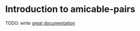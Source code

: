 # Introduction to amicable-pairs

TODO: write [great documentation](http://jacobian.org/writing/what-to-write/)
